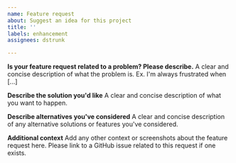 ```yaml
---
name: Feature request
about: Suggest an idea for this project
title: ''
labels: enhancement
assignees: dstrunk

---
```


**Is your feature request related to a problem? Please describe.**
A clear and concise description of what the problem is. Ex. I'm always frustrated when [...]

**Describe the solution you'd like**
A clear and concise description of what you want to happen.

**Describe alternatives you've considered**
A clear and concise description of any alternative solutions or features you've considered.

**Additional context**
Add any other context or screenshots about the feature request here. Please link to a GitHub issue related to this request if one exists.
